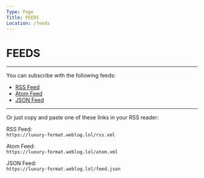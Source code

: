 ```yaml
---
Type: Page
Title: FEEDS
Location: /feeds
---
```


# FEEDS

---

You can subscribe with the following feeds:

- [<i class="fa-solid fa-rss"></i> RSS Feed](/rss.xml)
- [<i class="fa-solid fa-atom"></i> Atom Feed](/atom.xml)
- [<i class="omg-icon omg-json-feed"></i> JSON Feed](/feed.json)

---

Or just copy and paste one of these links in your RSS reader:

RSS Feed:  
`https://luxury-format.weblog.lol/rss.xml`  

Atom Feed:  
`https://luxury-format.weblog.lol/atom.xml`  

JSON Feed:  
`https://luxury-format.weblog.lol/feed.json`  
